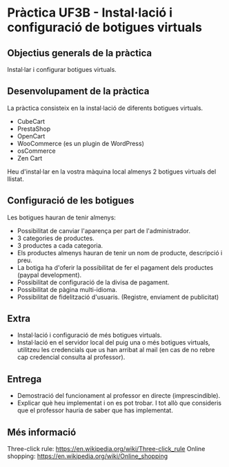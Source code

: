 # Pràctica UF3B - Instal·lació i configuració de botigues virtuals
## Objectius generals de la pràctica
Instal·lar i configurar botigues virtuals.

## Desenvolupament de la pràctica
La pràctica consisteix en la instal·lació de diferents botigues virtuals.
* CubeCart
* PrestaShop
* OpenCart
* WooCommerce (es un plugin de WordPress)
* osCommerce
* Zen Cart

Heu d'instal·lar en la vostra màquina local almenys 2 botigues virtuals del llistat.

## Configuració de les botigues
Les botigues hauran de tenir almenys:
* Possibilitat de canviar l'aparença per part de l'administrador.
* 3 categories de productes.
* 3 productes a cada categoria.
* Els productes almenys hauran de tenir un nom de producte, descripció i preu.
* La botiga ha d'oferir la possibilitat de fer el pagament dels productes (paypal development).
* Possibilitat de configuració de la divisa de pagament.
* Possibilitat de pàgina multi-idioma.
* Possibilitat de fidelització d'usuaris. (Registre, enviament de publicitat)

## Extra
* Instal·lació i configuració de més botigues virtuals.
* Instal·lació en el servidor local del puig una o més botigues virtuals, utilitzeu les credencials que us han arribat al mail (en cas de no rebre cap credencial consulta al professor).

## Entrega
* Demostració del funcionament al professor en directe (imprescindible).
* Explicar què heu implementat i on es pot trobar. I tot allò que consideris que el professor hauria de saber que has implementat.

## Més informació
Three-click rule: https://en.wikipedia.org/wiki/Three-click_rule
Online shopping: https://en.wikipedia.org/wiki/Online_shopping
